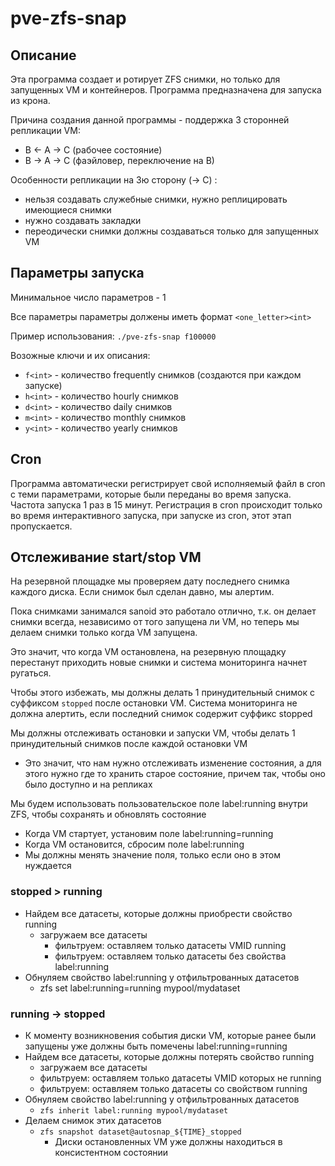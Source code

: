 # pve-zfs-snap
## Описание
Эта программа создает и ротирует ZFS снимки, но только для запущенных VM и контейнеров.
Программа предназначена для запуска из крона.

Причина создания данной программы - поддержка 3 сторонней репликации VM:
- B <- A -> C (рабочее состояние)
- B -> A -> C (фаэйловер, переключение на B)

Особенности репликации на 3ю сторону (-> C) :
- нельзя создавать служебные снимки, нужно реплицировать имеющиеся снимки
- нужно создавать закладки
- переодически снимки должны создаваться только для запущенных VM

## Параметры запуска
Минимальное число параметров - 1

Все параметры параметры должены иметь формат `<one_letter><int>`

Пример использования: `./pve-zfs-snap f100000`

Возожные ключи и их описания:
- `f<int>` - количество frequently снимков (создаются при каждом запуске)
- `h<int>` - количество hourly снимков
- `d<int>` - количество daily снимков
- `m<int>` - количество monthly снимков
- `y<int>` - количество yearly снимков

## Cron
Программа автоматически регистрирует свой исполняемый файл в cron с теми параметрами, которые были переданы во время запуска.
Частота запуска 1 раз в 15 минут. 
Регистрация в cron происходит только во время интерактивного запуска, при запуске из cron, этот этап пропускается.

## Отслеживание start/stop VM
На резервной площадке мы проверяем дату последнего снимка каждого диска. Если снимок был сделан давно, мы алертим.

Пока снимками занимался sanoid это работало отлично, т.к. он делает снимки всегда,
независимо от того запущена ли VM, но теперь мы делаем снимки только когда VM запущена.

Это значит, что когда VM остановлена, на резервную площадку перестанут приходить новые снимки и система мониторинга начнет ругаться.

Чтобы этого избежать, мы должны делать 1 принудительный снимок c суффиксом `stopped` после остановки VM. 
Система мониторинга не должна алертить, если последний снимок содержит суффикс stopped

Мы должны отслеживать остановки и запуски VM, чтобы делать 1 принудительный снимков после каждой остановки VM
- Это значит, что нам нужно отслеживать изменение состояния, а для этого нужно где то хранить старое состояние, причем так, чтобы оно было доступно и на репликах

Мы будем использовать пользовательское поле label:running внутри ZFS, чтобы сохранять и обновлять состояние
* Когда VM стартует, установим поле label:running=running
* Когда VM остановится, сбросим поле label:running
* Мы должны менять значение поля, только если оно в этом нуждается

### stopped > running
- Найдем все датасеты, которые должны приобрести свойство running
  - загружаем все датасеты
	- фильтруем: оставляем только датасеты VMID running
	- фильтруем: оставляем только датасеты без свойства label:running
- Обнуляем свойство label:running у отфильтрованных датасетов
	- zfs set label:running=running mypool/mydataset

### running -> stopped
- К моменту возникновения события диски VM, которые ранее были запущены уже должны быть помечены label:running=running
- Найдем все датасеты, которые должны потерять свойство running
	- загружаем все датасеты
	- фильтруем: оставляем только датасеты VMID которых не running
	- фильтруем: оставляем только датасеты со свойством running
- Обнуляем свойство label:running у отфильтрованных датасетов
	- `zfs inherit label:running mypool/mydataset`
- Делаем снимок этих датасетов
	- `zfs snapshot dataset@autosnap_${TIME}_stopped`
		- Диски остановленных VM уже должны находиться в консистентном состоянии
